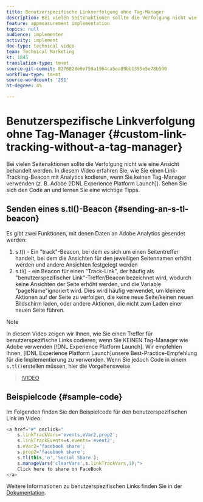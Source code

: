 ```yaml
---
title: Benutzerspezifische Linkverfolgung ohne Tag-Manager
description: Bei vielen Seitenaktionen sollte die Verfolgung nicht wie eine Ansicht behandelt werden. In diesem Video erfahren Sie, wie Sie einen Link-Tracking-Beacon mit Analytics kodieren, wenn Sie keinen Tag-Manager (z. B. Experience Platform Launch) verwenden. Sehen Sie sich den Code an und lernen Sie eine wichtige Tipps.
feature: appmeasurement implementation
topics: null
audience: implementer
activity: implement
doc-type: technical video
team: Technical Marketing
kt: 1845
translation-type: tm+mt
source-git-commit: 8276828e9e759a1964ca5ea89bb1395e5e78b500
workflow-type: tm+mt
source-wordcount: '291'
ht-degree: 4%

---
```



# Benutzerspezifische Linkverfolgung ohne Tag-Manager {#custom-link-tracking-without-a-tag-manager}

Bei vielen Seitenaktionen sollte die Verfolgung nicht wie eine Ansicht behandelt werden. In diesem Video erfahren Sie, wie Sie einen Link-Tracking-Beacon mit Analytics kodieren, wenn Sie keinen Tag-Manager verwenden (z. B. Adobe [!DNL Experience Platform Launch]). Sehen Sie sich den Code an und lernen Sie eine wichtige Tipps.

## Senden eines s.tl()-Beacon {#sending-an-s-tl-beacon}

Es gibt zwei Funktionen, mit denen Daten an Adobe Analytics gesendet werden:

1. s.t() - Ein &quot;track&quot;-Beacon, bei dem es sich um einen Seitentreffer handelt, bei dem die Ansichten für den jeweiligen Seitennamen erhöht werden und andere Ansichten festgelegt werden
1. s.tl() - ein Beacon für einen &quot;Track-Link&quot;, der häufig als &quot;benutzerspezifischer Link&quot;-Treffer/Beacon bezeichnet wird, wodurch keine Ansichten der Seite erhöht werden, und die Variable &quot;pageName&quot;ignoriert wird. Dies wird häufig verwendet, um kleinere Aktionen auf der Seite zu verfolgen, die keine neue Seite/keinen neuen Bildschirm laden, oder andere Aktionen, die nicht zum Laden einer neuen Seite führen.

>[!NOTE]
>
>In diesem Video zeigen wir Ihnen, wie Sie einen Treffer für benutzerspezifische Links codieren, wenn Sie KEINEN Tag-Manager wie Adobe verwenden [!DNL Experience Platform Launch]. Wir empfehlen Ihnen, [!DNL Experience Platform Launch]unsere Best-Practice-Empfehlung für die Implementierung zu verwenden. Wenn Sie jedoch Code in einem `s.tl()`erstellen müssen, hier die Vorgehensweise.

>[!VIDEO](https://video.tv.adobe.com/v/25832/?quality=12)

## Beispielcode {#sample-code}

Im Folgenden finden Sie den Beispielcode für den benutzerspezifischen Link im Video:

```JavaScript
<a href="#" onclick="
    s.linkTrackVars='events,eVar2,prop2';
    s.linkTrackEvents=s.events='event2';
    s.eVar2='facebook share';
    s.prop2='facebook share';
    s.tl(this,'o','Social Share');
    s.manageVars('clearVars',s.linkTrackVars,1);">
    Click here to share on FaceBook
</a>
```

Weitere Informationen zu benutzerspezifischen Links finden Sie in der [Dokumentation](https://marketing.adobe.com/resources/help/de_DE/sc/implement/function_tl.html).